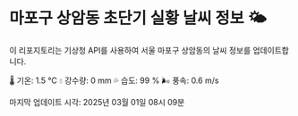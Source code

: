 
# 마포구 상암동 초단기 실황 날씨 정보 🌤️

이 리포지토리는 기상청 API를 사용하여 서울 마포구 상암동의 날씨 정보를 업데이트합니다. 

🌡️ 기온: 1.5 ℃
💧 강수량: 0 mm
💦 습도: 99 %
🌬️ 풍속: 0.6 m/s

마지막 업데이트 시각: 2025년 03월 01일 08시 09분    
